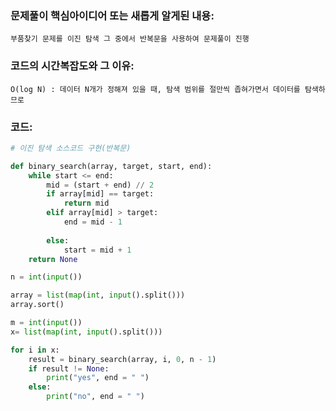 ### 문제풀이 핵심아이디어 또는 새롭게 알게된 내용: 
    부품찾기 문제를 이진 탐색 그 중에서 반복문을 사용하여 문제풀이 진행 
    
    
### 코드의 시간복잡도와 그 이유:
    O(log N) : 데이터 N개가 정해져 있을 때, 탐색 범위를 절만씩 좁혀가면서 데이터를 탐색하므로 


### 코드:
```python
# 이진 탐색 소스코드 구현(반복문)

def binary_search(array, target, start, end):
    while start <= end:
        mid = (start + end) // 2
        if array[mid] == target:
            return mid
        elif array[mid] > target:
            end = mid - 1
            
        else:
            start = mid + 1
    return None

n = int(input())

array = list(map(int, input().split()))
array.sort()

m = int(input())
x= list(map(int, input().split()))

for i in x:
    result = binary_search(array, i, 0, n - 1)
    if result != None:
        print("yes", end = " ")
    else:
        print("no", end = " ")
```

